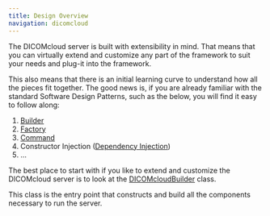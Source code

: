 ```yaml
---
title: Design Overview
navigation: dicomcloud
---
```


The DICOMcloud server is built with extensibility in mind. 
That means that you can virtually extend and customize any part of the framework to suit your needs and plug-it into the framework. 

This also means that there is an initial learning curve to understand how all the pieces fit together. The good news is, 
if you are already familiar with the standard Software Design Patterns, such as the below, you will find it easy to follow along:
1. [Builder](http://www.dofactory.com/net/builder-design-pattern)
2. [Factory](http://www.dofactory.com/net/factory-method-design-pattern)  
3. [Command](http://www.dofactory.com/net/command-design-pattern)
4. Constructor Injection ([Dependency Injection](http://www.dotnettricks.com/learn/dependencyinjection/implementation-of-dependency-injection-pattern-in-csharp))
5. ...

The best place to start with if you like to extend and customize the DICOMcloud server is to look at the [DICOMcloudBuilder](https://github.com/DICOMcloud/DICOMcloud/blob/development/DICOMcloud.Wado.WebApi/App_Start/DICOMcloudBuilder.cs) class.

This class is the entry point that constructs and build all the components necessary to run the server.
